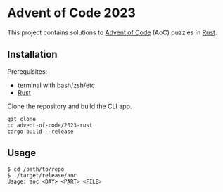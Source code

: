 # Advent of Code 2023

This project contains solutions to [Advent of Code](https://adventofcode.com/about) (AoC) puzzles in 
[Rust](https://www.rust-lang.org/).

## Installation

Prerequisites:

  - terminal with bash/zsh/etc
  - [Rust](https://www.rust-lang.org/tools/install)

Clone the repository and build the CLI app.

```shell
git clone
cd advent-of-code/2023-rust
cargo build --release
```

## Usage

```shell
$ cd /path/to/repo
$ ./target/release/aoc
Usage: aoc <DAY> <PART> <FILE>
````
